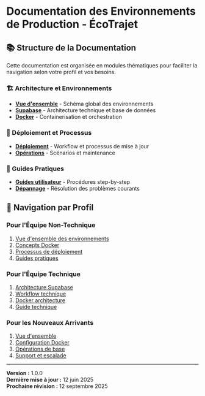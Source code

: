 
# Documentation des Environnements de Production - ÉcoTrajet

## 📚 Structure de la Documentation

Cette documentation est organisée en modules thématiques pour faciliter la navigation selon votre profil et vos besoins.

### 🏗️ Architecture et Environnements
- **[Vue d'ensemble](./overview.md)** - Schéma global des environnements
- **[Supabase](./supabase/README.md)** - Architecture technique et base de données
- **[Docker](./docker/README.md)** - Containerisation et orchestration

### 🚀 Déploiement et Processus
- **[Déploiement](./deployment/README.md)** - Workflow et processus de mise à jour
- **[Opérations](../operations/README.md)** - Scénarios et maintenance

### 📖 Guides Pratiques
- **[Guides utilisateur](../guides/README.md)** - Procédures step-by-step
- **[Dépannage](../guides/troubleshooting.md)** - Résolution des problèmes courants

## 🎯 Navigation par Profil

### Pour l'Équipe Non-Technique
1. [Vue d'ensemble des environnements](./overview.md)
2. [Concepts Docker](./docker/README.md#concepts-fondamentaux-non-technique)
3. [Processus de déploiement](./deployment/README.md#pour-léquipe-non-technique)
4. [Guides pratiques](../guides/README.md#pour-les-non-techniques)

### Pour l'Équipe Technique
1. [Architecture Supabase](./supabase/README.md)
2. [Workflow technique](./deployment/technical-workflow.md)
3. [Docker architecture](./docker/architecture.md)
4. [Guide technique](../guides/technical.md)

### Pour les Nouveaux Arrivants
1. [Vue d'ensemble](./overview.md)
2. [Configuration Docker](../docker-setup.md)
3. [Opérations de base](../operations/README.md)
4. [Support et escalade](../guides/troubleshooting.md#support-et-escalade)

---

**Version :** 1.0.0  
**Dernière mise à jour :** 12 juin 2025  
**Prochaine révision :** 12 septembre 2025

